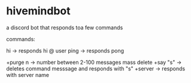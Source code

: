 # hivemindbot
a discord bot that responds toa few commands

commands:

hi -> responds hi @ user
ping -> responds pong

+purge n -> number between 2-100 messages mass delete
+say "s" ->  deletes command messsage and responds with "s"
+server -> responds with server name
